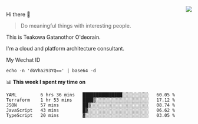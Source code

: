 <img align="right" src="https://github-readme-stats.vercel.app/api?username=Teakowa&show_icons=true&icon_color=2f80ed&text_color=718096&bg_color=ffffff&hide_title=true" />

Hi there 👋

> Do meaningful things with interesting people.

This is Teakowa Gatanothor O'deorain.

I'm a cloud and platform architecture consultant.

My Wechat ID

```
echo -n 'dGVha293YQ==' | base64 -d
```

📊 **This week I spent my time on**
<!--START_SECTION:waka-->
```text
YAML         6 hrs 36 mins   ███████████████░░░░░░░░░░   60.05 % 
Terraform    1 hr 53 mins    ████▒░░░░░░░░░░░░░░░░░░░░   17.12 % 
JSON         57 mins         ██▒░░░░░░░░░░░░░░░░░░░░░░   08.74 % 
JavaScript   43 mins         █▓░░░░░░░░░░░░░░░░░░░░░░░   06.62 % 
TypeScript   20 mins         ▓░░░░░░░░░░░░░░░░░░░░░░░░   03.05 % 
```
<!--END_SECTION:waka-->
